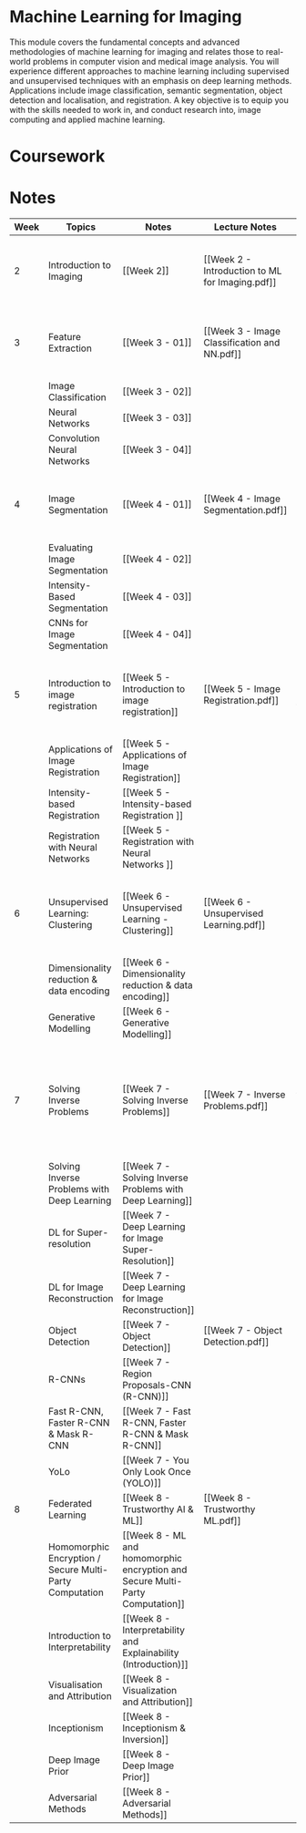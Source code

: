 # Machine Learning for Imaging

This module covers the fundamental concepts and advanced methodologies of machine learning for imaging and relates those to real-world problems in computer vision and medical image analysis. You will experience different approaches to machine learning including supervised and unsupervised techniques with an emphasis on deep learning methods. Applications include image classification, semantic segmentation, object detection and localisation, and registration. A key objective is to equip you with the skills needed to work in, and conduct research into, image computing and applied machine learning.

# Coursework

# Notes
| Week | Topics                                                  | Notes                                                                         | Lecture Notes                                   | Papers                                                                              |
| ---- | ------------------------------------------------------- | ----------------------------------------------------------------------------- | ----------------------------------------------- | ----------------------------------------------------------------------------------- |
| 2    | Introduction to Imaging                                 | [[Week 2]]                                                                    | [[Week 2 - Introduction to ML for Imaging.pdf]] | [[Week 2 - LeCun, Bengio, Hinton. 2015. Deep learning. Nature.pdf]]                 |
| 3    | Feature Extraction                                      | [[Week 3 - 01]]                                                               | [[Week 3 - Image Classification and NN.pdf]]    | [[Week 3 - Vaswan et al. 2017. Attention is all you need. NIPS.pdf]]                |
|      | Image Classification                                    | [[Week 3 - 02]]                                                               |                                                 |                                                                                     |
|      | Neural Networks                                         | [[Week 3 - 03]]                                                               |                                                 |                                                                                     |
|      | Convolution Neural Networks                             | [[Week 3 - 04]]                                                               |                                                 |                                                                                     |
| 4    | Image Segmentation                                      | [[Week 4 - 01]]                                                               | [[Week 4 - Image Segmentation.pdf]]             | [[Week 4 - Dosovitskiy et al. 2021. An image is worth 16x16 words. ICLR.pdf]]       |
|      | Evaluating Image Segmentation                           | [[Week 4 - 02]]                                                               |                                                 |                                                                                     |
|      | Intensity-Based Segmentation                            | [[Week 4 - 03]]                                                               |                                                 |                                                                                     |
|      | CNNs for Image Segmentation                             | [[Week 4 - 04]]                                                               |                                                 |                                                                                     |
| 5    | Introduction to image registration                      | [[Week 5 - Introduction to image registration]]                               | [[Week 5 - Image Registration.pdf]]             | [[Week 5 - Ranftl et al. 2021. Vision Transformers for Dense Prediction. ICCV.pdf]] |
|      | Applications of Image Registration                      | [[Week 5 - Applications of Image Registration]]                               |                                                 |                                                                                     |
|      | Intensity-based Registration                            | [[Week 5 - Intensity-based Registration  ]]                                   |                                                 |                                                                                     |
|      | Registration with Neural Networks                       | [[Week 5 - Registration with Neural Networks  ]]                              |                                                 |                                                                                     |
| 6    | Unsupervised Learning: Clustering                       | [[Week 6 -  Unsupervised Learning - Clustering]]                              | [[Week 6 - Unsupervised Learning.pdf]]          | [[Week 6 - Ho et al. 2020. Denoising Diffusion Probabilistic Models. NeurIPS.pdf]]                                                                                    |
|      | Dimensionality reduction & data encoding                | [[Week 6 - Dimensionality reduction & data encoding]]                         |                                                 |                                                                                     |
|      | Generative Modelling                                    | [[Week 6 - Generative Modelling]]                                             |                                                 |                                                                                     |
| 7    | Solving Inverse Problems                                | [[Week 7 - Solving Inverse Problems]]                                         | [[Week 7 - Inverse Problems.pdf]]               |  [[Week 7 - Chen et al. 2020. A simple framework for contrastive learning of visual representation. ICML.pdf]]                                                                                   |
|      | Solving Inverse Problems with Deep Learning             | [[Week 7 - Solving Inverse Problems with Deep Learning]]                      |                                                 |                                                                                     |
|      | DL for Super-resolution                                 | [[Week 7 - Deep Learning for Image Super-Resolution]]                         |                                                 |                                                                                     |
|      | DL for Image Reconstruction                             | [[Week 7 - Deep Learning for Image Reconstruction]]                           |                                                 |                                                                                     |
|      | Object Detection                                        | [[Week 7 - Object Detection]]                                                 | [[Week 7 - Object Detection.pdf]]               |                                                                                     |
|      | R-CNNs                                                  | [[Week 7 - Region Proposals-CNN (R-CNN)]]                                     |                                                 |                                                                                     |
|      | Fast R-CNN, Faster R-CNN & Mask R-CNN                   | [[Week 7 - Fast R-CNN, Faster R-CNN & Mask R-CNN]]                            |                                                 |                                                                                     |
|      | YoLo                                                    | [[Week 7 - You Only Look Once (YOLO)]]                                        |                                                 |                                                                                     |
| 8    | Federated Learning                                      | [[Week 8 - Trustworthy AI & ML]]                                              | [[Week 8 - Trustworthy ML.pdf]]                 |                                                                                     |
|      | Homomorphic Encryption / Secure Multi-Party Computation | [[Week 8 - ML and homomorphic encryption and Secure Multi-Party Computation]] |                                                 |                                                                                     |
|      | Introduction to Interpretability                        | [[Week 8 - Interpretability and Explainability (Introduction)]]               |                                                 |                                                                                     |
|      | Visualisation and Attribution                           | [[Week 8 - Visualization and Attribution]]                                    |                                                 |                                                                                     |
|      | Inceptionism                                            | [[Week 8 - Inceptionism & Inversion]]                                         |                                                 |                                                                                     |
|      | Deep Image Prior                                        | [[Week 8 - Deep Image Prior]]                                                 |                                                 |                                                                                     |
|      | Adversarial Methods                                     | [[Week 8 - Adversarial Methods]]                                              |                                                 |                                                                                     |
